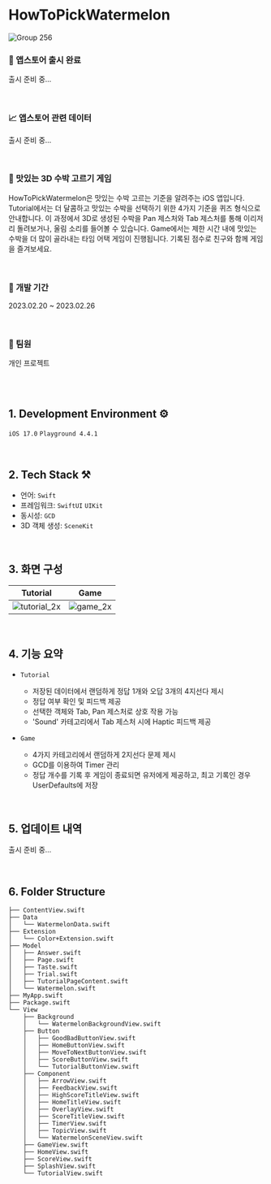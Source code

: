 # HowToPickWatermelon
![Group 256](https://github.com/unboxing96/WWDC24-SSC/assets/102353544/93990474-3259-4275-9eac-54dbdd4feb85)

### 🎉 앱스토어 출시 완료
출시 준비 중...

</br>

### 📈 앱스토어 관련 데이터
출시 준비 중...

</br>

### 🍉 맛있는 3D 수박 고르기 게임
HowToPickWatermelon은 맛있는 수박 고르는 기준을 알려주는 iOS 앱입니다. </br>
Tutorial에서는 더 달콤하고 맛있는 수박을 선택하기 위한 4가지 기준을 퀴즈 형식으로 안내합니다. 이 과정에서 3D로 생성된 수박을 Pan 제스처와 Tab 제스처를 통해 이리저리 돌려보거나, 울림 소리를 들어볼 수 있습니다. Game에서는 제한 시간 내에 맛있는 수박을 더 많이 골라내는 타임 어택 게임이 진행됩니다. 기록된 점수로 친구와 함께 게임을 즐겨보세요.

</br>

### 📆 개발 기간
2023.02.20 ~ 2023.02.26

</br>

### 👥 팀원
개인 프로젝트

</br>
</br>

## 1. Development Environment ⚙️
`iOS 17.0` `Playground 4.4.1`

</br>

## 2. Tech Stack ⚒️
- 언어: `Swift`
- 프레임워크: `SwiftUI` `UIKit`
- 동시성: `GCD`
- 3D 객체 생성: `SceneKit`

</br>

## 3. 화면 구성
|Tutorial|Game|
|---|---|
|![tutorial_2x](https://github.com/unboxing96/WWDC24-SSC/assets/102353544/7001644a-1b9f-4aab-9b04-ad95ebaae2fe)|![game_2x](https://github.com/unboxing96/WWDC24-SSC/assets/102353544/b0776336-cad1-4fe4-b4f8-7e471036e380)|

</br>

## 4. 기능 요약
- `Tutorial`
  - 저장된 데이터에서 랜덤하게 정답 1개와 오답 3개의 4지선다 제시
  - 정답 여부 확인 및 피드백 제공
  - 선택한 객체와 Tab, Pan 제스처로 상호 작용 가능
  - 'Sound' 카테고리에서 Tab 제스처 시에 Haptic 피드백 제공
 
- `Game`
  - 4가지 카테고리에서 랜덤하게 2지선다 문제 제시
  - GCD를 이용하여 Timer 관리
  - 정답 개수를 기록 후 게임이 종료되면 유저에게 제공하고, 최고 기록인 경우 UserDefaults에 저장

</br>

## 5. 업데이트 내역
출시 준비 중...

</br>

## 6. Folder Structure

```
├── ContentView.swift
├── Data
│   └── WatermelonData.swift
├── Extension
│   └── Color+Extension.swift
├── Model
│   ├── Answer.swift
│   ├── Page.swift
│   ├── Taste.swift
│   ├── Trial.swift
│   ├── TutorialPageContent.swift
│   └── Watermelon.swift
├── MyApp.swift
├── Package.swift
└── View
    ├── Background
    │   └── WatermelonBackgroundView.swift
    ├── Button
    │   ├── GoodBadButtonView.swift
    │   ├── HomeButtonView.swift
    │   ├── MoveToNextButtonView.swift
    │   ├── ScoreButtonView.swift
    │   └── TutorialButtonView.swift
    ├── Component
    │   ├── ArrowView.swift
    │   ├── FeedbackView.swift
    │   ├── HighScoreTitleView.swift
    │   ├── HomeTitleView.swift
    │   ├── OverlayView.swift
    │   ├── ScoreTitleView.swift
    │   ├── TimerView.swift
    │   ├── TopicView.swift
    │   └── WatermelonSceneView.swift
    ├── GameView.swift
    ├── HomeView.swift
    ├── ScoreView.swift
    ├── SplashView.swift
    └── TutorialView.swift
```

</br>
</br>

